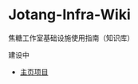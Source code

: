 # Jotang-Infra-Wiki
焦糖工作室基础设施使用指南（知识库）

建设中

- [主页项目](https://github.com/YiJing233/Jotang-Infra-Wiki/blob/main/%E4%B8%BB%E9%A1%B5%E9%A1%B9%E7%9B%AE.md)
